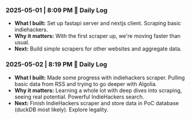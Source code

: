 ### 2025-05-01 | 8:09 PM 🧭 Daily Log

- **What I built:** Set up fastapi server and nextjs client. Scraping basic indiehackers.
- **Why it matters:** With the first scraper up, we're moving faster than usual.
- **Next:** Build simple scrapers for other websites and aggregate data.

### 2025-05-02 | 8:19 PM 🧭 Daily Log

- **What I built:** Made some progress with indiehackers scraper. Pulling basic data from RSS and trying to go deeper with Algolia.
- **Why it matters:** Learning a whole lot with deep dives into scraping, seeing real potential. Powerful IndieHackers search.
- **Next:** Finish IndieHackers scraper and store data in PoC database (duckDB most likely). Explore legality.
